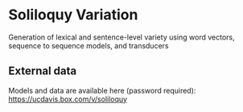 # Soliloquy Variation
Generation of lexical and sentence-level variety using word vectors, sequence to sequence models, and transducers

## External data
Models and data are available here (password required):
https://ucdavis.box.com/v/soliloquy



